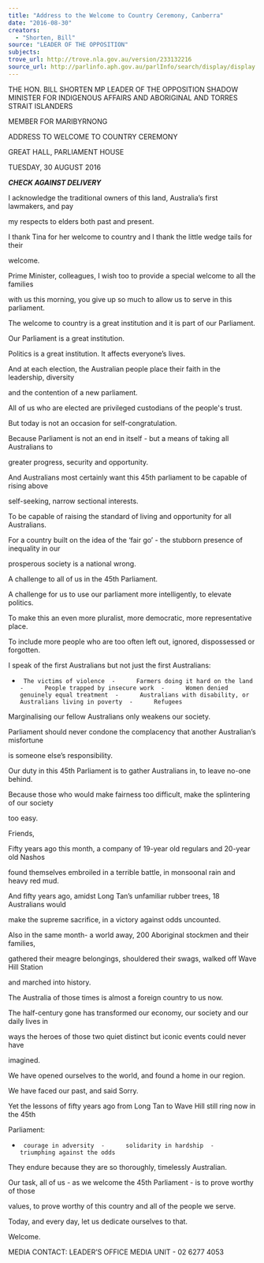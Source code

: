 ```yaml
---
title: "Address to the Welcome to Country Ceremony, Canberra"
date: "2016-08-30"
creators:
  - "Shorten, Bill"
source: "LEADER OF THE OPPOSITION"
subjects:
trove_url: http://trove.nla.gov.au/version/233132216
source_url: http://parlinfo.aph.gov.au/parlInfo/search/display/display.w3p;query=Id%3A%22media/pressrel/4787311%22
---
```


 

 THE HON. BILL SHORTEN MP  LEADER OF THE OPPOSITION  SHADOW MINISTER FOR INDIGENOUS AFFAIRS AND ABORIGINAL  AND TORRES STRAIT ISLANDERS 

 MEMBER FOR MARIBYRNONG   

 ADDRESS TO WELCOME TO COUNTRY CEREMONY   

 GREAT HALL, PARLIAMENT HOUSE   

 TUESDAY, 30 AUGUST 2016   

 ***CHECK AGAINST DELIVERY*** 

 

 I acknowledge the traditional owners of this land, Australia’s first lawmakers, and pay 

 my respects to elders both past and present. 

 I thank Tina for her welcome to country and I thank the little wedge tails for their 

 welcome. 

 Prime Minister, colleagues, I wish too to provide a special welcome to all the families 

 with us this morning, you give up so much to allow us to serve in this parliament. 

 The welcome to country is a great institution and it is part of our Parliament.  

 Our Parliament is a great institution. 

 Politics is a great institution. It affects everyone’s lives.  

 And at each election, the Australian people place their faith in the leadership, diversity 

 and the contention of a new parliament.   

 All of us who are elected are privileged custodians of the people's trust. 

 But today is not an occasion for self-congratulation. 

 Because Parliament is not an end in itself - but a means of taking all Australians to 

 greater progress, security and opportunity. 

 And Australians most certainly want this 45th parliament to be capable of rising above 

 self-seeking, narrow sectional interests.  

 To be capable of raising the standard of living and opportunity for all Australians. 

 For a country built on the idea of the ‘fair go’ - the stubborn presence of inequality in our 

 prosperous society is a national wrong. 

 A challenge to all of us in the 45th Parliament. 

 A challenge for us to use our parliament more intelligently, to elevate politics. 

 To make this an even more pluralist, more democratic, more representative place. 

 To include more people who are too often left out, ignored, dispossessed or forgotten. 

 I speak of the first Australians but not just the first Australians: 

 

 -      The victims of violence  -      Farmers doing it hard on the land  -      People trapped by insecure work  -      Women denied genuinely equal treatment  -      Australians with disability, or Australians living in poverty  -      Refugees 

 Marginalising our fellow Australians only weakens our society. 

 Parliament should never condone the complacency that another Australian’s misfortune 

 is someone else’s responsibility. 

 Our duty in this 45th Parliament is to gather Australians in, to leave no-one behind. 

 Because those who would make fairness too difficult, make the splintering of our society 

 too easy. 

 Friends, 

 Fifty years ago this month, a company of 19-year old regulars and 20-year old Nashos 

 found themselves embroiled in a terrible battle, in monsoonal rain and heavy red mud. 

 And fifty years ago, amidst Long Tan’s unfamiliar rubber trees, 18 Australians would 

 make the supreme sacrifice, in a victory against odds uncounted. 

 Also in the same month- a world away, 200 Aboriginal stockmen and their families, 

 gathered their meagre belongings, shouldered their swags, walked off Wave Hill Station 

 and marched into history. 

 The Australia of those times is almost a foreign country to us now. 

 The half-century gone has transformed our economy, our society and our daily lives in 

 ways the heroes of those two quiet distinct but iconic events could never have 

 imagined. 

 We have opened ourselves to the world, and found a home in our region. 

 We have faced our past, and said Sorry. 

 Yet the lessons of fifty years ago from Long Tan to Wave Hill still ring now in the 45th 

 Parliament: 

 -      courage in adversity  -      solidarity in hardship  -      triumphing against the odds 

 They endure because they are so thoroughly, timelessly Australian. 

 Our task, all of us - as we welcome the 45th Parliament - is to prove worthy of those 

 values, to prove worthy of this country and all of the people we serve. 

 Today, and every day, let us dedicate ourselves to that.  

 Welcome. 

 MEDIA CONTACT: LEADER’S OFFICE MEDIA UNIT - 02 6277 4053   

